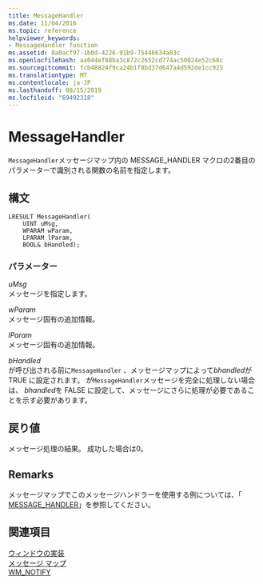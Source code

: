 ```yaml
---
title: MessageHandler
ms.date: 11/04/2016
ms.topic: reference
helpviewer_keywords:
- MessageHandler function
ms.assetid: 8a0acf97-1b0d-4226-91b9-75446634a03c
ms.openlocfilehash: aa044ef88ba3c872c2652cd774ac50024e52c68c
ms.sourcegitcommit: fcb48824f9ca24b1f8bd37d647a4d592de1cc925
ms.translationtype: MT
ms.contentlocale: ja-JP
ms.lasthandoff: 08/15/2019
ms.locfileid: "69492318"
---
```

# <a name="messagehandler"></a>MessageHandler

`MessageHandler`メッセージマップ内の MESSAGE_HANDLER マクロの2番目のパラメーターで識別される関数の名前を指定します。

## <a name="syntax"></a>構文

```
LRESULT MessageHandler(
    UINT uMsg,
    WPARAM wParam,
    LPARAM lParam,
    BOOL& bHandled);
```

### <a name="parameters"></a>パラメーター

*uMsg*<br/>
メッセージを指定します。

*wParam*<br/>
メッセージ固有の追加情報。

*lParam*<br/>
メッセージ固有の追加情報。

*bHandled*<br/>
が呼び出される前に`MessageHandler` 、メッセージマップによって*bhandled*が TRUE に設定されます。 が`MessageHandler`メッセージを完全に処理しない場合は、 *bhandled*を FALSE に設定して、メッセージにさらに処理が必要であることを示す必要があります。

## <a name="return-value"></a>戻り値

メッセージ処理の結果。 成功した場合は0。

## <a name="remarks"></a>Remarks

メッセージマップでこのメッセージハンドラーを使用する例については、「 [MESSAGE_HANDLER](reference/message-map-macros-atl.md#message_handler)」を参照してください。

## <a name="see-also"></a>関連項目

[ウィンドウの実装](../atl/implementing-a-window.md)<br/>
[メッセージ マップ](../atl/message-maps-atl.md)<br/>
[WM_NOTIFY](/windows/win32/controls/wm-notify)
